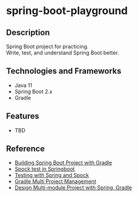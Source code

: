 # spring-boot-playground


Description
---
Spring Boot project for practicing.
<br>
Write, test, and understand Spring Boot better.


Technologies and Frameworks
---
- Java 11
- Spring Boot 2.x
- Gradle


Features
---
- TBD


Reference
---
- [Building Spring Boot Project with Gradle](https://velog.io/@ljs0429777/Spring-gradle-%EA%B8%B0%EB%B0%98%EC%97%90-Spring-Boot-%ED%94%84%EB%A1%9C%EC%A0%9D%ED%8A%B8-%EC%83%9D%EC%84%B1%ED%95%98%EA%B8%B0)
- [Spock test in Springboot](https://jojoldu.tistory.com/229) 
- [Testing with Spring and Spock](https://www.baeldung.com/spring-spock-testing)
- [Gradle Multi Project Management](https://jojoldu.tistory.com/123)
- [Design Multi-module Project with Spring, Gradle](https://techblog.woowahan.com/2637/) 
